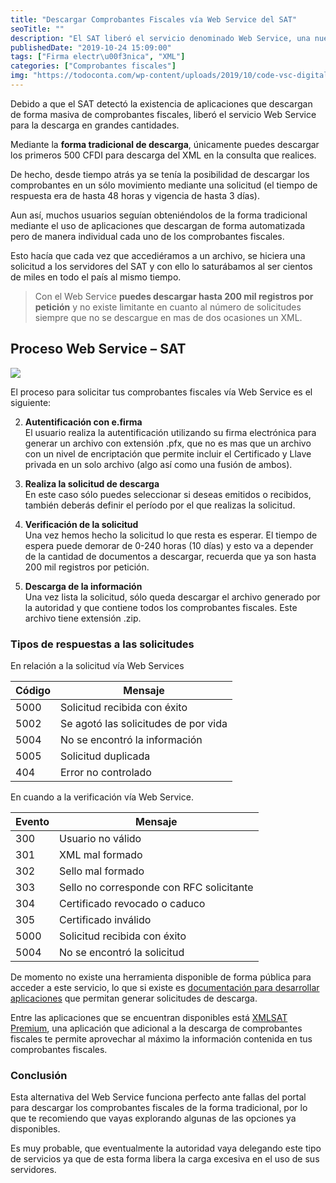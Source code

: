 ```yaml
---
title: "Descargar Comprobantes Fiscales vía Web Service del SAT"
seoTitle: ""
description: "El SAT liberó el servicio denominado Web Service, una nueva forma para descargar los comprobantes fiscales en grandes cantidades mediante solicitudes."
publishedDate: "2019-10-24 15:09:00"
tags: ["Firma electr\u00f3nica", "XML"]
categories: ["Comprobantes fiscales"]
img: "https://todoconta.com/wp-content/uploads/2019/10/code-vsc-digital-electronic-web-coding.jpg"
---
```



Debido a que el SAT detectó la existencia de aplicaciones que descargan de forma masiva de comprobantes fiscales, liberó el servicio Web Service para la descarga en grandes cantidades.




Mediante la **forma tradicional de descarga**, únicamente puedes descargar los primeros 500 CFDI para descarga del XML en la consulta que realices.




De hecho, desde tiempo atrás ya se tenía la posibilidad de descargar los comprobantes en un sólo movimiento mediante una solicitud (el tiempo de respuesta era de hasta 48 horas y vigencia de hasta 3 días).




Aun así, muchos usuarios seguían obteniéndolos de la forma tradicional mediante el uso de aplicaciones que descargan de forma automatizada pero de manera individual cada uno de los comprobantes fiscales.




Esto hacía que cada vez que accediéramos a un archivo, se hiciera una solicitud a los servidores del SAT y con ello lo saturábamos al ser cientos de miles en todo el país al mismo tiempo.





> Con el Web Service **puedes descargar hasta 200 mil registros por petición** y no existe limitante en cuanto al número de solicitudes siempre que no se descargue en mas de dos ocasiones un XML.




Proceso Web Service – SAT
-------------------------




![](https://s3-us-west-1.amazonaws.com/todoconta/2021/02/web-service-en-4-pasos.png)


El proceso para solicitar tus comprobantes fiscales vía Web Service es el siguiente:




2. **Autentificación con e.firma**  
El usuario realiza la autentificación utilizando su firma electrónica para generar un archivo con extensión .pfx, que no es mas que un archivo con un nivel de encriptación que permite incluir el Certificado y Llave privada en un solo archivo (algo así como una fusión de ambos).

6. **Realiza la solicitud de descarga**  
En este caso sólo puedes seleccionar si deseas emitidos o recibidos, también deberás definir el período por el que realizas la solicitud.

10. **Verificación de la solicitud**  
Una vez hemos hecho la solicitud lo que resta es esperar. El tiempo de espera puede demorar de 0\-240 horas (10 días) y esto va a depender de la cantidad de documentos a descargar, recuerda que ya son hasta 200 mil registros por petición.

14. **Descarga de la información**  
Una vez lista la solicitud, sólo queda descargar el archivo generado por la autoridad y que contiene todos los comprobantes fiscales. Este archivo tiene extensión .zip.




### Tipos de respuestas a las solicitudes




En relación a la solicitud vía Web Services






| Código | Mensaje |
| --- | --- |
| 5000 | Solicitud recibida con éxito |
| 5002 | Se agotó las solicitudes de por vida |
| 5004 | No se encontró la información |
| 5005 | Solicitud duplicada |
| 404 | Error no controlado |




En cuando a la verificación vía Web Service.






| Evento | Mensaje |
| --- | --- |
| 300 | Usuario no válido |
| 301 | XML mal formado |
| 302 | Sello mal formado |
| 303 | Sello no corresponde con RFC solicitante |
| 304 | Certificado revocado o caduco |
| 305 | Certificado inválido |
| 5000 | Solicitud recibida con éxito |
| 5004 | No se encontró la solicitud |




De momento no existe una herramienta disponible de forma pública para acceder a este servicio, lo que si existe es [documentación para desarrollar aplicaciones](https://www.sat.gob.mx/consulta/71663/conoce-los-servicios-especializados-de-validacion) que permitan generar solicitudes de descarga.




Entre las aplicaciones que se encuentran disponibles está [XMLSAT Premium](https://todoconta.com/producto/xmlsat-premium/), una aplicación que adicional a la descarga de comprobantes fiscales te permite aprovechar al máximo la información contenida en tus comprobantes fiscales.




### Conclusión




Esta alternativa del Web Service funciona perfecto ante fallas del portal para descargar los comprobantes fiscales de la forma tradicional, por lo que te recomiendo que vayas explorando algunas de las opciones ya disponibles.




Es muy probable, que eventualmente la autoridad vaya delegando este tipo de servicios ya que de esta forma libera la carga excesiva en el uso de sus servidores.



